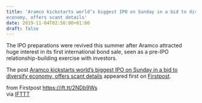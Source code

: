 ```yaml
---
title: 'Aramco kickstarts world’s biggest IPO on Sunday in a bid to diversify
economy, offers scant details'
date: 2019-11-04T02:58:00+01:00
draft: false
---
```


The IPO preparations were revived this summer after Aramco attracted huge interest in its first international bond sale, seen as a pre-IPO relationship-building exercise with investors.

The post [Aramco kickstarts world’s biggest IPO on Sunday in a bid to diversify economy, offers scant details](http://www.firstpost.com/business/aramco-kickstarts-worlds-biggest-ipo-on-sunday-in-a-bid-to-diversify-economy-offers-scant-details-7595231.html) appeared first on [Firstpost](http://www.firstpost.com).

  
  
from Firstpost https://ift.tt/2NDb9Ws  
via [IFTTT](https://ifttt.com/?ref=da&site=blogger)